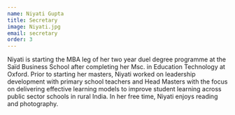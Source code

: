 ```yaml
---
name: Niyati Gupta
title: Secretary
image: Niyati.jpg
email: secretary
order: 3
---
```


Niyati is starting the MBA leg of her two year duel degree programme at the Saïd Business School after completing her Msc. in Education Technology at Oxford. Prior to starting her masters, Niyati worked on leadership development with primary school teachers and Head Masters with the focus on delivering effective learning models to improve student learning across public sector schools in rural India. In her free time, Niyati enjoys reading and photography.
